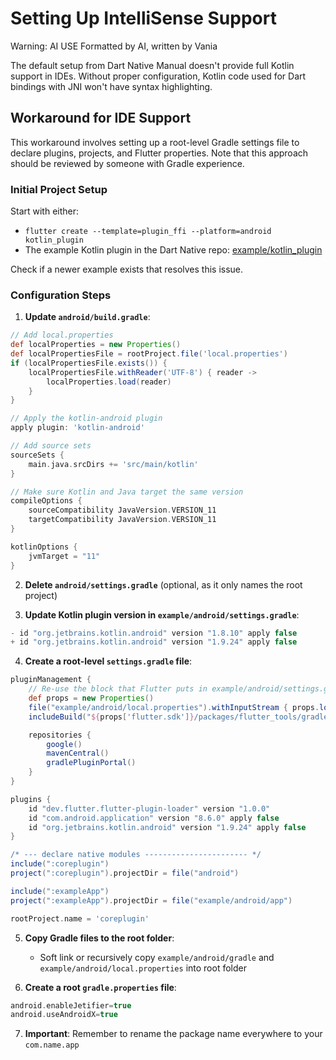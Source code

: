 # Setting Up IntelliSense Support

Warning: AI USE Formatted by AI, written by Vania

The default setup from Dart Native Manual doesn't provide full Kotlin support in
IDEs. Without proper configuration, Kotlin code used for Dart bindings with JNI
won't have syntax highlighting.

## Workaround for IDE Support

This workaround involves setting up a root-level Gradle settings file to declare
plugins, projects, and Flutter properties. Note that this approach should be
reviewed by someone with Gradle experience.

### Initial Project Setup

Start with either:
- `flutter create --template=plugin_ffi --platform=android kotlin_plugin`
- The example Kotlin plugin in the Dart Native
  repo: [example/kotlin_plugin](https://github.com/dart-lang/native/tree/79df0dcfb27265f669229530f9d2fbaa712fd735/pkgs/jnigen/example/kotlin_plugin)

Check if a newer example exists that resolves this issue.

### Configuration Steps

1. **Update `android/build.gradle`**:
```groovy
// Add local.properties
def localProperties = new Properties()
def localPropertiesFile = rootProject.file('local.properties')
if (localPropertiesFile.exists()) {
    localPropertiesFile.withReader('UTF-8') { reader ->
        localProperties.load(reader)
    }
}

// Apply the kotlin-android plugin
apply plugin: 'kotlin-android'

// Add source sets
sourceSets {
    main.java.srcDirs += 'src/main/kotlin'
}

// Make sure Kotlin and Java target the same version
compileOptions {
    sourceCompatibility JavaVersion.VERSION_11
    targetCompatibility JavaVersion.VERSION_11
}

kotlinOptions {
    jvmTarget = "11"
}
```

2. **Delete `android/settings.gradle`** (optional, as it only names the root
   project)

3. **Update Kotlin plugin version in `example/android/settings.gradle`**:
```groovy
- id "org.jetbrains.kotlin.android" version "1.8.10" apply false
+ id "org.jetbrains.kotlin.android" version "1.9.24" apply false
```

4. **Create a root-level `settings.gradle` file**:
```groovy
pluginManagement {
    // Re-use the block that Flutter puts in example/android/settings.gradle
    def props = new Properties()
    file("example/android/local.properties").withInputStream { props.load(it) }
    includeBuild("${props['flutter.sdk']}/packages/flutter_tools/gradle")

    repositories {
        google()
        mavenCentral()
        gradlePluginPortal()
    }
}

plugins {
    id "dev.flutter.flutter-plugin-loader" version "1.0.0"
    id "com.android.application" version "8.6.0" apply false
    id "org.jetbrains.kotlin.android" version "1.9.24" apply false
}

/* --- declare native modules ----------------------- */
include(":coreplugin")
project(":coreplugin").projectDir = file("android")

include(":exampleApp")
project(":exampleApp").projectDir = file("example/android/app")

rootProject.name = 'coreplugin'
```

5. **Copy Gradle files to the root folder**:
   - Soft link or recursively copy `example/android/gradle`
     and `example/android/local.properties` into root folder

6. **Create a root `gradle.properties` file**:
```groovy
android.enableJetifier=true
android.useAndroidX=true
```

7. **Important**: Remember to rename the package name everywhere to
   your `com.name.app`


